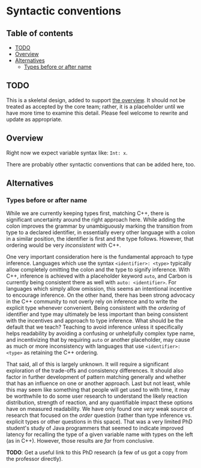 # Syntactic conventions

<!--
Part of the Carbon Language project, under the Apache License v2.0 with LLVM
Exceptions. See /LICENSE for license information.
SPDX-License-Identifier: Apache-2.0 WITH LLVM-exception
-->

## Table of contents

<!-- toc -->

- [TODO](#todo)
- [Overview](#overview)
- [Alternatives](#alternatives)
  - [Types before or after name](#types-before-or-after-name)

<!-- tocstop -->

## TODO

This is a skeletal design, added to support [the overview](README.md). It should
not be treated as accepted by the core team; rather, it is a placeholder until
we have more time to examine this detail. Please feel welcome to rewrite and
update as appropriate.

## Overview

Right now we expect variable syntax like: `Int: x`.

There are probably other syntactic conventions that can be added here, too.

## Alternatives

### Types before or after name

While we are currently keeping types first, matching C++, there is significant
uncertainty around the right approach here. While adding the colon improves the
grammar by unambiguously marking the transition from type to a declared
identifier, in essentially every other language with a colon in a similar
position, the identifier is first and the type follows. However, that ordering
would be very _inconsistent_ with C++.

One very important consideration here is the fundamental approach to type
inference. Languages which use the syntax `<identifier>: <type>` typically allow
completely omitting the colon and the type to signify inference. With C++,
inference is achieved with a placeholder keyword `auto`, and Carbon is currently
being consistent there as well with `auto: <identifier>`. For languages which
simply allow omission, this seems an intentional incentive to encourage
inference. On the other hand, there has been strong advocacy in the C++
community to not overly rely on inference and to write the explicit type
whenever convenient. Being consistent with the _ordering_ of identifier and type
may ultimately be less important than being consistent with the incentives and
approach to type inference. What should be the default that we teach? Teaching
to avoid inference unless it specifically helps readability by avoiding a
confusing or unhelpfully complex type name, and incentivizing that by requiring
`auto` or another placeholder, may cause as much or more inconsistency with
languages that use `<identifier>: <type>` as retaining the C++ ordering.

That said, all of this is largely unknown. It will require a significant
exploration of the trade-offs and consistency differences. It should also factor
in further development of pattern matching generally and whether that has an
influence on one or another approach. Last but not least, while this may seem
like something that people will get used to with time, it may be worthwhile to
do some user research to understand the likely reaction distribution, strength
of reaction, and any quantifiable impact these options have on measured
readability. We have only found one _very_ weak source of research that focused
on the _order_ question (rather than type inference vs. explicit types or other
questions in this space). That was a very limited PhD student's study of Java
programmers that seemed to indicate improved latency for recalling the type of a
given variable name with types on the left (as in C++). However, those results
are _far_ from conclusive.

**TODO**: Get a useful link to this PhD research (a few of us got a copy from
the professor directly).
